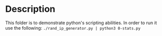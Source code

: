 # Description

This folder is to demonstrate python's scripting abilities.
In order to run it use the following:
`./rand_ip_generator.py | python3 0-stats.py`
